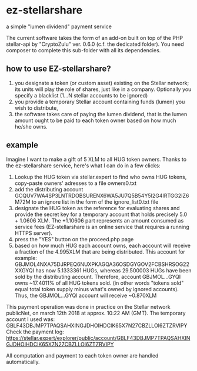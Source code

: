 # ez-stellarshare
a simple "lumen dividend" payment service

The current software takes the form of an add-on built on top of
the PHP stellar-api by "CryptoZulu" ver. 0.6.0 (c.f. the dedicated folder).
You need composer to complete this sub-folder with all its dependencies.


## how to use EZ-stellarshare?

1.  you designate a token (or custom asset) existing on the Stellar network; its units will play the role of shares, just like in a company.
Optionally you specify a blacklist (1…N stellar accounts to be ignored)
2.  you provide a temporary Stellar account containing funds (lumen) you wish to distribute,
3.  the software takes care of paying the lumen dividend, that is the lumen amount ought to be paid to each token owner based on how much he/she owns.


## example

Imagine I want to make a gift of 5 XLM to all HUG token owners.
Thanks to the ez-stellarshare service, here's what I can do in a few clicks:

1.  Lookup the HUG token via stellar.expert to find who owns HUG tokens, copy-paste owners' adresses to a file owners0.txt
2.  add the distributing account GCQUV7WA4SP3LNTRDOBSURENX6WA5JU7Q5B54Y5I2G4IRTGG2IZ6M72M to an ignore list in the form of the ignore_list0.txt file
3.  designate the HUG token as the reference for evaluating shares and provide the secret key for a temporary account that holds precisely 5.0 + 1.0606 XLM. The +1.10606 part represents an amount consumed as service fees (EZ-stellarshare is an online service that requires a running HTTPS server).
4.  press the "YES" button on the proceed.php page
5.  based on how much HUG each account owns, each account will receive a fraction of the 4.995XLM that are being distributed.
This account for example:
GBJMOL4NXA75DJRPEQ6NUXPKAGQA36OSDGYGOV2FCBSHRSOG22XXGYQI
has now 5.1333361 HUGs, whereas 29.500003 HUGs have been sold by the distributing account.
Therefore, account GBJMOL…GYQI owns ~17.4011% of all HUG tokens sold.
(in other words "tokens sold" equal total token supply minus what's owned by ignored accounts).
Thus, the GBJMOL…GYQI account will receive ~0.870XLM

This payment operation was done in practice on the Stellar network publicNet,
on march 12th 2018 at approx. 10:22 AM (GMT).
The temporary account I used was:
GBLF43DBJMP7TPAQSAHXINGJDHOIHDCIK65X7N27CBZLLOI6ZTZRVIPY
Check the payment log: 
https://stellar.expert/explorer/public/account/GBLF43DBJMP7TPAQSAHXINGJDHOIHDCIK65X7N27CBZLLOI6ZTZRVIPY

All computation and payment to each token owner are handled automatically.